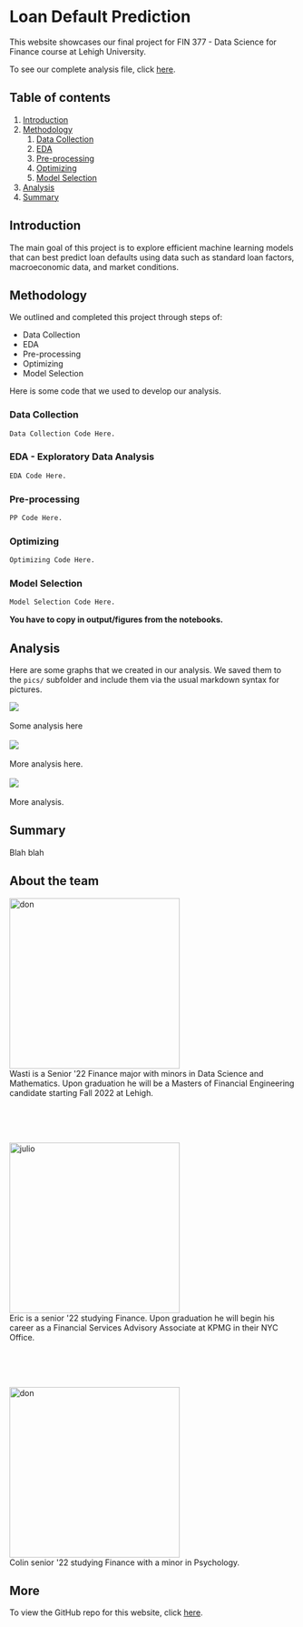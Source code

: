 # Loan Default Prediction

This website showcases our final project for FIN 377 - Data Science for Finance course at Lehigh University.

To see our complete analysis file, click [here](https://github.com/julioveracruz/testwebsite/blob/main/notebooks/example.ipynb).


## Table of contents
1. [Introduction](#introduction)
2. [Methodology](#meth)
    1. [Data Collection](#DC)
    2. [EDA](#EDA)
    3. [Pre-processing](#PP)
    4. [Optimizing](#Op)
    5. [Model Selection](#MS)
3. [Analysis](#Analysis)
4. [Summary](#summary)

## Introduction  <a name="introduction"></a>

The main goal of this project is to explore efficient machine learning models that can best predict loan defaults using data such as standard loan factors, macroeconomic data, and market conditions.  

## Methodology <a name="meth"></a>

We outlined and completed this project through steps of:

- Data Collection
- EDA
- Pre-processing
- Optimizing
- Model Selection

Here is some code that we used to develop our analysis.
 
### Data Collection <a name="DC"></a>
```python
Data Collection Code Here.
``` 
 
### EDA - Exploratory Data Analysis <a name="EDA"></a>
```python
EDA Code Here.
```

### Pre-processing <a name="PP"></a>
```python
PP Code Here.
``` 

### Optimizing <a name="Op"></a>
```python
Optimizing Code Here.
``` 

### Model Selection <a name="MS"></a>
```python
Model Selection Code Here.
``` 

**You have to copy in output/figures from the notebooks.**



## Analysis <a name="Analysis"></a>

Here are some graphs that we created in our analysis. We saved them to the `pics/` subfolder and include them via the usual markdown syntax for pictures.

![](pics/plot1.png)
<br><br>
Some analysis here
<br><br>
![](pics/plot2.png)
<br><br>
More analysis here.
<br><br>
![](pics/plot3.png)
<br><br>
More analysis.

## Summary <a name="summary"></a>

Blah blah



## About the team

<img src="pics/don2.jpg" alt="don" width="300"/>
<br>
Wasti is a Senior '22 Finance major with minors in Data Science and Mathematics. Upon graduation he will be a Masters of Financial Engineering candidate starting Fall 2022 at Lehigh.

<br><br><br>

<img src="pics/julio.jpg" alt="julio" width="300"/>
<br>
Eric is a senior '22 studying Finance. Upon graduation he will begin his career as a Financial Services Advisory Associate at KPMG in their NYC Office.

<br><br><br>

<img src="pics/don2.jpg" alt="don" width="300"/>
<br>
Colin senior '22 studying Finance with a minor in Psychology.   



## More 

To view the GitHub repo for this website, click [here](https://github.com/etstieber/Loan-Stars).

